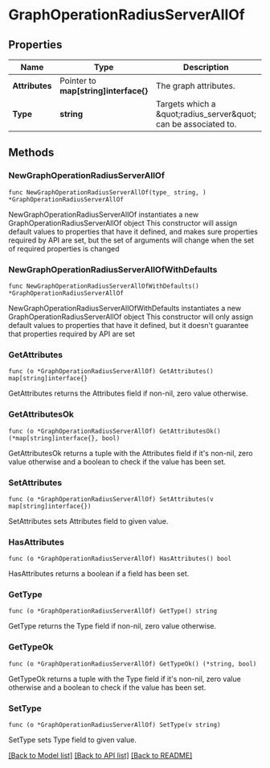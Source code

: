 # GraphOperationRadiusServerAllOf

## Properties

Name | Type | Description | Notes
------------ | ------------- | ------------- | -------------
**Attributes** | Pointer to **map[string]interface{}** | The graph attributes. | [optional] 
**Type** | **string** | Targets which a \&quot;radius_server\&quot; can be associated to. | 

## Methods

### NewGraphOperationRadiusServerAllOf

`func NewGraphOperationRadiusServerAllOf(type_ string, ) *GraphOperationRadiusServerAllOf`

NewGraphOperationRadiusServerAllOf instantiates a new GraphOperationRadiusServerAllOf object
This constructor will assign default values to properties that have it defined,
and makes sure properties required by API are set, but the set of arguments
will change when the set of required properties is changed

### NewGraphOperationRadiusServerAllOfWithDefaults

`func NewGraphOperationRadiusServerAllOfWithDefaults() *GraphOperationRadiusServerAllOf`

NewGraphOperationRadiusServerAllOfWithDefaults instantiates a new GraphOperationRadiusServerAllOf object
This constructor will only assign default values to properties that have it defined,
but it doesn't guarantee that properties required by API are set

### GetAttributes

`func (o *GraphOperationRadiusServerAllOf) GetAttributes() map[string]interface{}`

GetAttributes returns the Attributes field if non-nil, zero value otherwise.

### GetAttributesOk

`func (o *GraphOperationRadiusServerAllOf) GetAttributesOk() (*map[string]interface{}, bool)`

GetAttributesOk returns a tuple with the Attributes field if it's non-nil, zero value otherwise
and a boolean to check if the value has been set.

### SetAttributes

`func (o *GraphOperationRadiusServerAllOf) SetAttributes(v map[string]interface{})`

SetAttributes sets Attributes field to given value.

### HasAttributes

`func (o *GraphOperationRadiusServerAllOf) HasAttributes() bool`

HasAttributes returns a boolean if a field has been set.

### GetType

`func (o *GraphOperationRadiusServerAllOf) GetType() string`

GetType returns the Type field if non-nil, zero value otherwise.

### GetTypeOk

`func (o *GraphOperationRadiusServerAllOf) GetTypeOk() (*string, bool)`

GetTypeOk returns a tuple with the Type field if it's non-nil, zero value otherwise
and a boolean to check if the value has been set.

### SetType

`func (o *GraphOperationRadiusServerAllOf) SetType(v string)`

SetType sets Type field to given value.



[[Back to Model list]](../README.md#documentation-for-models) [[Back to API list]](../README.md#documentation-for-api-endpoints) [[Back to README]](../README.md)


